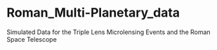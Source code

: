 # Roman_Multi-Planetary_data
Simulated Data for the Triple Lens Microlensing Events and the Roman Space Telescope
